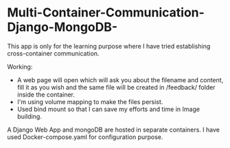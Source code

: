 # Multi-Container-Communication-Django-MongoDB-

This app is only for the learning purpose where I have tried establishing cross-container communication.

Working:
  - A web page will open which will ask you about the filename and content, fill it as you wish and the same file will be created in /feedback/ folder inside
    the container. 
  - I'm using volume mapping to make the files persist.
  - Used bind mount so that I can save my efforts and time in Image building.

A Django Web App and mongoDB are hosted in separate containers.
I have used Docker-compose.yaml for configuration purpose.

